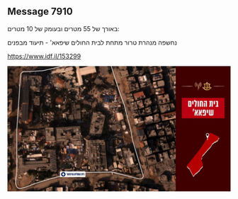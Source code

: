 ## Message 7910

באורך של 55 מטרים ובעומק של 10 מטרים:

נחשפה מנהרת טרור מתחת לבית החולים שיפאא' - תיעוד מבפנים

https://www.idf.il/153299

![Photo](./7910/7910_photo.jpg)
